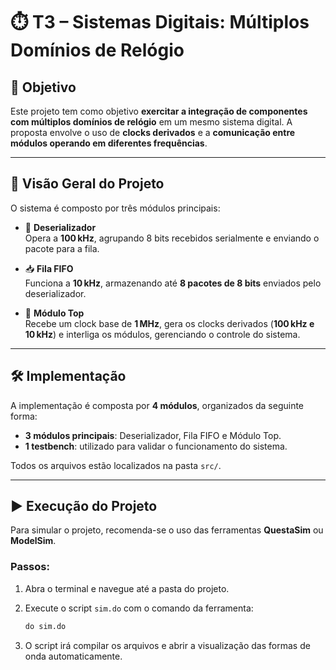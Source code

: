 # ⏱️ T3 – Sistemas Digitais: Múltiplos Domínios de Relógio

## 🎯 Objetivo

Este projeto tem como objetivo **exercitar a integração de componentes com múltiplos domínios de relógio** em um mesmo sistema digital. A proposta envolve o uso de **clocks derivados** e a **comunicação entre módulos operando em diferentes frequências**.

---

## 🧩 Visão Geral do Projeto

O sistema é composto por três módulos principais:

- 🔄 **Deserializador**  
  Opera a **100 kHz**, agrupando 8 bits recebidos serialmente e enviando o pacote para a fila.

- 📥 **Fila FIFO**  
  Funciona a **10 kHz**, armazenando até **8 pacotes de 8 bits** enviados pelo deserializador.

- 🔧 **Módulo Top**  
  Recebe um clock base de **1 MHz**, gera os clocks derivados (**100 kHz e 10 kHz**) e interliga os módulos, gerenciando o controle do sistema.

---

## 🛠️ Implementação

A implementação é composta por **4 módulos**, organizados da seguinte forma:

- **3 módulos principais**: Deserializador, Fila FIFO e Módulo Top.
- **1 testbench**: utilizado para validar o funcionamento do sistema.

Todos os arquivos estão localizados na pasta `src/`.

---

## ▶️ Execução do Projeto

Para simular o projeto, recomenda-se o uso das ferramentas **QuestaSim** ou **ModelSim**.

### Passos:

1. Abra o terminal e navegue até a pasta do projeto.
2. Execute o script `sim.do` com o comando da ferramenta:

   ```tcl
   do sim.do
   
3. O script irá compilar os arquivos e abrir a visualização das formas de onda automaticamente.
